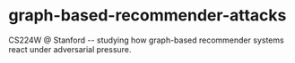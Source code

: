 # graph-based-recommender-attacks
CS224W @ Stanford -- studying how graph-based recommender systems react under adversarial pressure.
